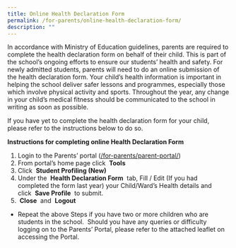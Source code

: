 ```yaml
---
title: Online Health Declaration Form
permalink: /for-parents/online-health-declaration-form/
description: ""
---
```

In accordance with Ministry of Education guidelines, parents are required to complete the health declaration form on behalf of their child. This is part of the school’s ongoing efforts to ensure our students’ health and safety. For newly admitted students, parents will need to do an online submission of the health declaration form. Your child’s health information is important in helping the school deliver safer lessons and programmes, especially those which involve physical activity and sports. Throughout the year, any change in your child’s medical fitness should be communicated to the school in writing as soon as possible.

If you have yet to complete the health declaration form for your child, please refer to the instructions below to do so.

**Instructions for completing online Health Declaration Form**

1.  Login to the Parents’ portal ([/for-parents/parent-portal/](https://staging.d270c0tj2w26u.amplifyapp.com/for-parents/parent-portal/))
2.  From portal’s home page click  **Tools**
3.  Click  **Student Profiling (New)**
4.  Under the  **Health Declaration Form**  tab, Fill / Edit (If you had completed the form last year) your Child/Ward’s Health details and click  **Save Profile**  to submit.
5.   **Close**  and  **Logout**

*   Repeat the above Steps if you have two or more children who are students in the school.  Should you have any queries or difficulty logging on to the Parents’ Portal, please refer to the attached leaflet on accessing the Portal.